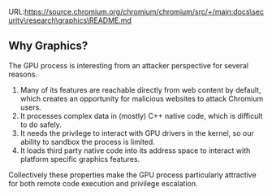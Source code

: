 URL:https://source.chromium.org/chromium/chromium/src/+/main:docs\security\research\graphics\README.md
## Why Graphics?

The GPU process is interesting from an attacker perspective for several reasons.

1. Many of its features are reachable directly from web content by default,
   which creates an opportunity for malicious websites to attack Chromium users.
2. It processes complex data in (mostly) C++ native code, which is difficult to
   do safely.
3. It needs the privilege to interact with GPU drivers in the kernel, so our
   ability to sandbox the process is limited.
4. It loads third party native code into its address space to interact with
   platform specific graphics features.

Collectively these properties make the GPU process particularly attractive for
both remote code execution and privilege escalation.
